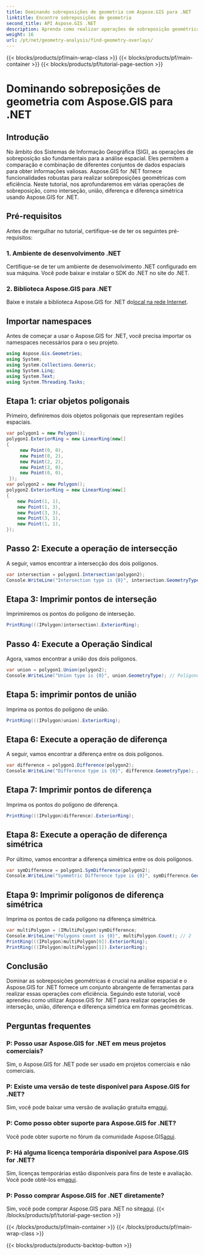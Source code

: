 ```yaml
---
title: Dominando sobreposições de geometria com Aspose.GIS para .NET
linktitle: Encontre sobreposições de geometria
second_title: API Aspose.GIS .NET
description: Aprenda como realizar operações de sobreposição geométrica usando Aspose.GIS for .NET. Operações mestres de interseção, união, diferença e diferença simétrica.
weight: 16
url: /pt/net/geometry-analysis/find-geometry-overlays/
---
```


{{< blocks/products/pf/main-wrap-class >}}
{{< blocks/products/pf/main-container >}}
{{< blocks/products/pf/tutorial-page-section >}}

# Dominando sobreposições de geometria com Aspose.GIS para .NET

## Introdução
No âmbito dos Sistemas de Informação Geográfica (SIG), as operações de sobreposição são fundamentais para a análise espacial. Eles permitem a comparação e combinação de diferentes conjuntos de dados espaciais para obter informações valiosas. Aspose.GIS for .NET fornece funcionalidades robustas para realizar sobreposições geométricas com eficiência. Neste tutorial, nos aprofundaremos em várias operações de sobreposição, como interseção, união, diferença e diferença simétrica usando Aspose.GIS for .NET.
## Pré-requisitos
Antes de mergulhar no tutorial, certifique-se de ter os seguintes pré-requisitos:
### 1. Ambiente de desenvolvimento .NET
Certifique-se de ter um ambiente de desenvolvimento .NET configurado em sua máquina. Você pode baixar e instalar o SDK do .NET no site do .NET.
### 2. Biblioteca Aspose.GIS para .NET
 Baixe e instale a biblioteca Aspose.GIS for .NET do[local na rede Internet](https://releases.aspose.com/gis/net/).
## Importar namespaces
Antes de começar a usar o Aspose.GIS for .NET, você precisa importar os namespaces necessários para o seu projeto.
```csharp
using Aspose.Gis.Geometries;
using System;
using System.Collections.Generic;
using System.Linq;
using System.Text;
using System.Threading.Tasks;
```

## Etapa 1: criar objetos poligonais
Primeiro, definiremos dois objetos poligonais que representam regiões espaciais.
```csharp
var polygon1 = new Polygon();
polygon1.ExteriorRing = new LinearRing(new[]
{
	 new Point(0, 0),
	 new Point(0, 2),
	 new Point(2, 2),
	 new Point(2, 0),
	 new Point(0, 0),
 });
var polygon2 = new Polygon();
polygon2.ExteriorRing = new LinearRing(new[]
{
	new Point(1, 1),
	new Point(1, 3),
	new Point(3, 3),
	new Point(3, 1),
	new Point(1, 1),
});
```
## Passo 2: Execute a operação de intersecção
A seguir, vamos encontrar a intersecção dos dois polígonos.
```csharp
var intersection = polygon1.Intersection(polygon2);
Console.WriteLine("Intersection type is {0}", intersection.GeometryType); // Polígono
```
## Etapa 3: Imprimir pontos de interseção
Imprimiremos os pontos do polígono de interseção.
```csharp
PrintRing(((IPolygon)intersection).ExteriorRing);
```
## Passo 4: Execute a Operação Sindical
Agora, vamos encontrar a união dos dois polígonos.
```csharp
var union = polygon1.Union(polygon2);
Console.WriteLine("Union type is {0}", union.GeometryType); // Polígono
```
## Etapa 5: imprimir pontos de união
Imprima os pontos do polígono de união.
```csharp
PrintRing(((IPolygon)union).ExteriorRing);
```
## Etapa 6: Execute a operação de diferença
A seguir, vamos encontrar a diferença entre os dois polígonos.
```csharp
var difference = polygon1.Difference(polygon2);
Console.WriteLine("Difference type is {0}", difference.GeometryType); // Polígono
```
## Etapa 7: Imprimir pontos de diferença
Imprima os pontos do polígono de diferença.
```csharp
PrintRing(((IPolygon)difference).ExteriorRing);
```
## Etapa 8: Execute a operação de diferença simétrica
Por último, vamos encontrar a diferença simétrica entre os dois polígonos.
```csharp
var symDifference = polygon1.SymDifference(polygon2);
Console.WriteLine("Symmetric Difference type is {0}", symDifference.GeometryType); // Multipolígono
```
## Etapa 9: Imprimir polígonos de diferença simétrica
Imprima os pontos de cada polígono na diferença simétrica.
```csharp
var multiPolygon = (IMultiPolygon)symDifference;
Console.WriteLine("Polygons count is {0}", multiPolygon.Count); // 2
PrintRing(((IPolygon)multiPolygon[0]).ExteriorRing);
PrintRing(((IPolygon)multiPolygon[1]).ExteriorRing);
```
## Conclusão
Dominar as sobreposições geométricas é crucial na análise espacial e o Aspose.GIS for .NET fornece um conjunto abrangente de ferramentas para realizar essas operações com eficiência. Seguindo este tutorial, você aprendeu como utilizar Aspose.GIS for .NET para realizar operações de interseção, união, diferença e diferença simétrica em formas geométricas.
## Perguntas frequentes
### P: Posso usar Aspose.GIS for .NET em meus projetos comerciais?
Sim, o Aspose.GIS for .NET pode ser usado em projetos comerciais e não comerciais.
### P: Existe uma versão de teste disponível para Aspose.GIS for .NET?
 Sim, você pode baixar uma versão de avaliação gratuita em[aqui](https://releases.aspose.com/).
### P: Como posso obter suporte para Aspose.GIS for .NET?
 Você pode obter suporte no fórum da comunidade Aspose.GIS[aqui](https://forum.aspose.com/c/gis/33).
### P: Há alguma licença temporária disponível para Aspose.GIS for .NET?
 Sim, licenças temporárias estão disponíveis para fins de teste e avaliação. Você pode obtê-los em[aqui](https://purchase.aspose.com/temporary-license/).
### P: Posso comprar Aspose.GIS for .NET diretamente?
 Sim, você pode comprar Aspose.GIS para .NET no site[aqui](https://purchase.aspose.com/buy).
{{< /blocks/products/pf/tutorial-page-section >}}

{{< /blocks/products/pf/main-container >}}
{{< /blocks/products/pf/main-wrap-class >}}

{{< blocks/products/products-backtop-button >}}
